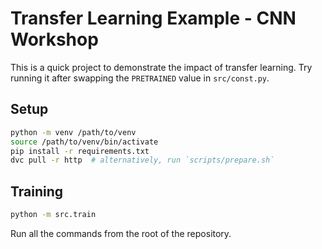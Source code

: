# Transfer Learning Example - CNN Workshop

This is a quick project to demonstrate the impact of transfer learning. Try running it after swapping the `PRETRAINED` value in `src/const.py`.

## Setup

```bash
python -m venv /path/to/venv
source /path/to/venv/bin/activate
pip install -r requirements.txt
dvc pull -r http  # alternatively, run `scripts/prepare.sh`
```

## Training

```bash
python -m src.train
```

Run all the commands from the root of the repository.
